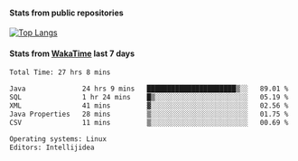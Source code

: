 #### Stats from public repositories

[![Top Langs](https://github-readme-stats.vercel.app/api/top-langs/?username=hyoghurt&layout=compact&exclude_repo=multiserver,docker_compose&langs_count=6)](https://github.com/anuraghazra/github-readme-stats)

#### Stats from [WakaTime](https://wakatime.com/@hyoghurt) last 7 days
<!--START_SECTION:waka-->

```txt
Total Time: 27 hrs 8 mins

Java              24 hrs 9 mins   ██████████████████████▒░░   89.01 %
SQL               1 hr 24 mins    █▒░░░░░░░░░░░░░░░░░░░░░░░   05.19 %
XML               41 mins         ▓░░░░░░░░░░░░░░░░░░░░░░░░   02.56 %
Java Properties   28 mins         ▒░░░░░░░░░░░░░░░░░░░░░░░░   01.75 %
CSV               11 mins         ▒░░░░░░░░░░░░░░░░░░░░░░░░   00.69 %

Operating systems: Linux
Editors: Intellijidea
```

<!--END_SECTION:waka-->
